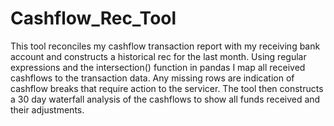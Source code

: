 # Cashflow_Rec_Tool
This tool reconciles my cashflow transaction report with my receiving bank account and constructs a historical rec for the last month. Using regular expressions and the intersection()
function in pandas I map all received cashflows to the transaction data. Any missing rows are indication of cashflow breaks that require action to the servicer.
The tool then constructs a 30 day waterfall analysis of the cashflows to show all funds received and their adjustments.
